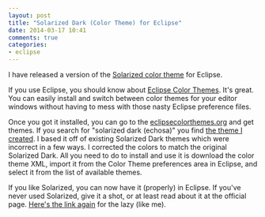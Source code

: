 ```yaml
---
layout: post
title: "Solarized Dark (Color Theme) for Eclipse"
date: 2014-03-17 10:41
comments: true
categories: 
- eclipse
---
```

I have released a version of the [Solarized color theme](http://ethanschoonover.com/solarized) for Eclipse.
<!--more-->
If you use Eclipse, you should know about [Eclipse Color Themes](http://eclipsecolorthemes.org/?view=plugin). It's great. You can easily install and switch between color themes for your editor windows without having to mess with those nasty Eclipse preference files.

Once you got it installed, you can go to the [eclipsecolorthemes.org](http://eclipsecolorthemes.org/) and get themes. If you search for "solarized dark (echosa)" you find [the theme I created](http://eclipsecolorthemes.org/?view=theme&id=25128). I based it off of existing Solarized Dark themes which were incorrect in a few ways. I corrected the colors to match the original Solarized Dark. All you need to do to install and use it is download the color theme XML, import it from the Color Theme preferences area in Eclipse, and select it from the list of available themes.

If you like Solarized, you can now have it (properly) in Eclipse. If you've never used Solarized, give it a shot, or at least read about it at the official page. [Here's the link again](http://ethanschoonover.com/solarized) for the lazy (like me). 
